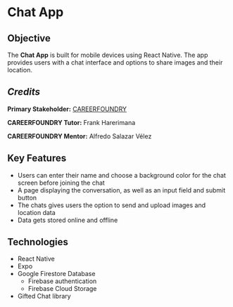 # Chat App

## Objective

The **Chat App** is built for mobile devices using React Native. The app provides users with a chat interface and options to share images and their location.

## **_Credits_**

**Primary Stakeholder:** [CAREERFOUNDRY](https://careerfoundry.com/)

**CAREERFOUNDRY Tutor:** Frank Harerimana

**CAREERFOUNDRY Mentor:** Alfredo Salazar Vélez

## Key Features

- Users can enter their name and choose a background color for the chat screen before joining the chat 
- A page displaying the conversation, as well as an input field and submit button
- The chats gives users the option to send and upload images and location data
- Data gets stored online and offline

## Technologies

- React Native 
- Expo 
- Google Firestore Database
  - Firebase authentication
  - Firebase Cloud Storage
- Gifted Chat library


